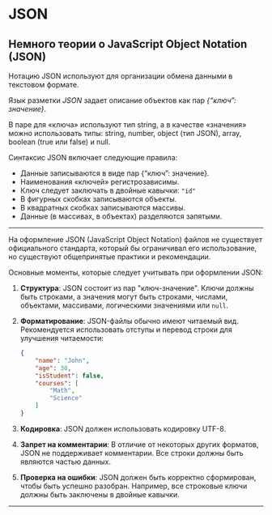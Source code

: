 # JSON  

## Немного теории о JavaScript Object Notation (JSON)  

Нотацию JSON используют для организации обмена данными в текстовом формате.  

Язык разметки *JSON* задает описание объектов как пар *{“ключ”: значение}*.  

В паре для «ключа» используют тип string, а в качестве «значения» можно использовать типы: string, number, object (тип JSON), array, boolean (true или false) и null.  

Синтаксис JSON включает следующие правила:  
- Данные записываются в виде пар {“ключ”: значение}.  
- Наименования «ключей» регистрозависимы.  
- Ключ следует заключать в двойные кавычки: `"id"`  
- В фигурных скобках записываются объекты.  
- В квадратных скобках записываются массивы.  
- Данные (в массивах, в объектах) разделяются запятыми.  

---

На оформление JSON (JavaScript Object Notation) файлов не существует официального стандарта, который бы ограничивал его использование, но существуют общепринятые практики и рекомендации.  

Основные моменты, которые следует учитывать при оформлении JSON:  

1. **Структура**: JSON состоит из пар "ключ-значение". Ключи должны быть строками, а значения могут быть строками, числами, объектами, массивами, логическими значениями или `null`.  

2. **Форматирование**: JSON-файлы обычно имеют читаемый вид. Рекомендуется использовать отступы и перевод строки для улучшения читаемости:  

   ```json
   {
       "name": "John",
       "age": 30,
       "isStudent": false,
       "courses": [
           "Math",
           "Science"
       ]
   }
   ```  

3. **Кодировка**: JSON должен использовать кодировку UTF-8.  

4. **Запрет на комментарии**: В отличие от некоторых других форматов, JSON не поддерживает комментарии. Все строки должны быть являются частью данных.  

5. **Проверка на ошибки**: JSON должен быть корректно сформирован, чтобы быть успешно разобран. Например, все строковые ключи должны быть заключены в двойные кавычки.  

---  
